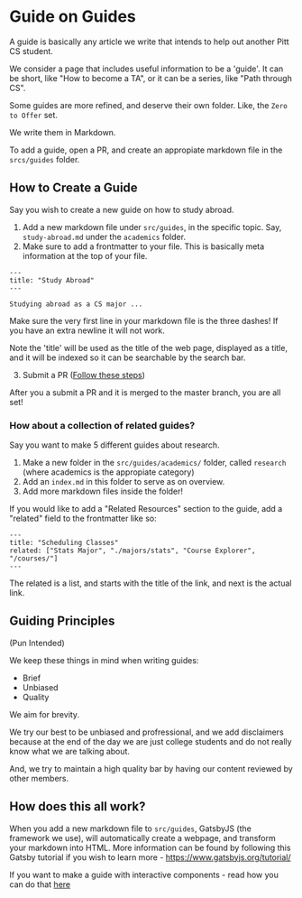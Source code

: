 # Guide on Guides

A guide is basically any article we write that intends to help out another Pitt CS student.

We consider a page that includes useful information to be a 'guide'. It can be short, like "How to become a TA", or it can be a series,
like "Path through CS".

Some guides are more refined, and deserve their own folder. Like, the `Zero to Offer` set.

We write them in Markdown.

To add a guide, open a PR, and create an appropiate markdown file in the `srcs/guides` folder.

## How to Create a Guide

Say you wish to create a new guide on how to study abroad.

1. Add a new markdown file under `src/guides`, in the specific topic. Say, `study-abroad.md` under the `academics` folder.
2. Make sure to add a frontmatter to your file. This is basically meta information at the top of your file.

```
---
title: "Study Abroad"
---

Studying abroad as a CS major ...
```

Make sure the very first line in your markdown file is the three dashes! If you have an extra newline it will not work.

Note the 'title' will be used as the title of the web page, displayed as a title, and it will be indexed so it can be searchable by the search bar.

3. Submit a PR ([Follow these steps](https://help.github.com/en/github/collaborating-with-issues-and-pull-requests/creating-a-pull-request))

After you a submit a PR and it is merged to the master branch, you are all set!

### How about a collection of related guides?

Say you want to make 5 different guides about research.

1. Make a new folder in the `src/guides/academics/` folder, called `research` (where academics is the appropiate category)
2. Add an `index.md` in this folder to serve as on overview.
3. Add more markdown files inside the folder!

If you would like to add a "Related Resources" section to the guide, add a
"related" field to the frontmatter like so:

```
---
title: "Scheduling Classes"
related: ["Stats Major", "./majors/stats", "Course Explorer", "/courses/"]
---
```

The related is a list, and starts with the title of the link, and next is the actual link.

## Guiding Principles

(Pun Intended)

We keep these things in mind when writing guides:

- Brief
- Unbiased
- Quality

We aim for brevity.

We try our best to be unbiased and profressional, and we add
disclaimers because at the end of the day we are just college students and do
not really know what we are talking about.

And, we try to maintain a high quality bar by having our content reviewed
by other members.

## How does this all work?

When you add a new markdown file to `src/guides`, GatsbyJS (the framework we use), will automatically create a webpage, and transform your markdown into HTML. More information can be found by following this Gatsby tutorial if you wish to learn more - https://www.gatsbyjs.org/tutorial/

If you want to make a guide with interactive components - read how you can do that [here](/docs/how-to-create-an-interactive-guide.md)
